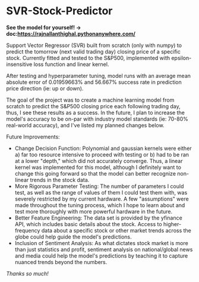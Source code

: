 # SVR-Stock-Predictor

**See the model for yourself! -> doc:https://rajnallanthighal.pythonanywhere.com/**

Support Vector Regressor (SVR) built from scratch (only with numpy) to predict the tomorrow (next valid trading day) closing price of a specific stock. Currently fitted and tested to the S&P500, implemented with epsilon-insensitive loss function and linear kernel.

After testing and hyperparameter tuning, model runs with an average mean absolute error of 0.01959663% and 56.667% success rate in prediction price direction (ie: up or down). 

The goal of the project was to create a machine learning model from scratch to predict the S&P500 closing price each following trading day, thus, I see these results as a success. In the future, I plan to increase the model's accuracy to be on-par with industry model standards (ie: 70-80% real-world accuracy), and I've listed my planned changes below.

Future Improvements:
  - Change Decision Function: Polynomial and gaussian kernels were either a) far too resource intensive to proceed with testing or b) had to be ran at a lower "depth," which did not accurately converge. Thus, a linear kernel was implemented for this model, although I definitely want to change this going forward so that the model can better recognize non-linear trends in the stock data.
  - More Rigorous Parameter Testing: The number of parameters I could test, as well as the range of values of them I could test them with, was severely restricted by my current hardware. A few "assumptions" were made throughout the tuning process, which I hope to learn about and test more thoroughly with more powerful hardware in the future.
  - Better Feature Engineering: The data set is provided by the yfinance API, which includes basic details about the stock. Access to higher-frequency data about a specific stock or other market trends across the globe could help guide the model's predictions.
  - Inclusion of Sentiment Analysis: As what dictates stock market is more than just statistics and profit, sentiment analysis on national/global news and media could help the model's predictions by teaching it to capture nuanced trends beyond the numbers.

*Thanks so much!*
